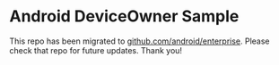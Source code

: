 
Android DeviceOwner Sample
==========================

This repo has been migrated to [github.com/android/enterprise][1]. Please check that repo for future updates. Thank you!

[1]: https://github.com/android/enterprise
